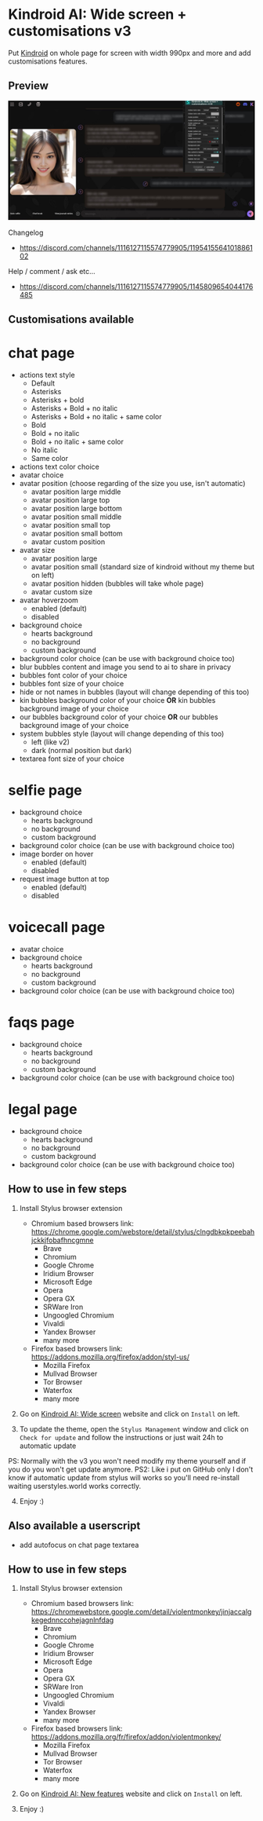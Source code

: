 # Kindroid AI: Wide screen + customisations v3
Put [Kindroid](https://kindroid.ai/) on whole page for screen with width 990px and more and add customisations features.
## Preview
![Preview](https://raw.githubusercontent.com/breatfr/kindroid/main/preview%20v3.xx.jpg)

Changelog
- https://discord.com/channels/1116127115574779905/1195415564101886102

Help / comment / ask etc...
- https://discord.com/channels/1116127115574779905/1145809654044176485

## Customisations available
# chat page
- actions text style
	- Default
	- Asterisks
	- Asterisks + bold
	- Asterisks + Bold + no italic
	- Asterisks + Bold + no italic + same color
	- Bold
	- Bold + no italic
	- Bold + no italic + same color
	- No italic
	- Same color
- actions text color choice
- avatar choice
- avatar position (choose regarding of the size you use, isn't automatic)
	- avatar position large middle
	- avatar position large top
	- avatar position large bottom
	- avatar position small middle
	- avatar position small top
	- avatar position small bottom
	- avatar custom position
- avatar size
	- avatar position large
	- avatar position small (standard size of kindroid without my theme but on left)
	- avatar position hidden (bubbles will take whole page)
	- avatar custom size
- avatar hoverzoom
	- enabled (default)
	- disabled
- background choice
	- hearts background
	- no background
	- custom background
- background color choice (can be use with background choice too)
- blur bubbles content and image you send to ai to share in privacy
- bubbles font color of your choice
- bubbles font size of your choice
- hide or not names in bubbles (layout will change depending of this too)
- kin bubbles background color of your choice **OR** kin bubbles background image of your choice
- our bubbles background color of your choice **OR** our bubbles background image of your choice
- system bubbles style (layout will change depending of this too)
	- left (like v2)
	- dark	(normal position but dark)
- textarea font size of your choice
# selfie page
- background choice
	- hearts background
	- no background
	- custom background
- background color choice (can be use with background choice too)
- image border on hover
	- enabled (default)
	- disabled
- request image button at top
	- enabled (default)
	- disabled
# voicecall page
- avatar choice
- background choice
	- hearts background
	- no background
	- custom background
- background color choice (can be use with background choice too)
# faqs page
- background choice
	- hearts background
	- no background
	- custom background
- background color choice (can be use with background choice too)
# legal page
- background choice
	- hearts background
	- no background
	- custom background
- background color choice (can be use with background choice too)

## How to use in few steps
1. Install Stylus browser extension
    - Chromium based browsers link: https://chrome.google.com/webstore/detail/stylus/clngdbkpkpeebahjckkjfobafhncgmne
        - Brave
        - Chromium
        - Google Chrome
        - Iridium Browser
        - Microsoft Edge
        - Opera
        - Opera GX
        - SRWare Iron
        - Ungoogled Chromium
        - Vivaldi
        - Yandex Browser
        - many more
    - Firefox based browsers link: https://addons.mozilla.org/firefox/addon/styl-us/
        - Mozilla Firefox
        - Mullvad Browser
        - Tor Browser
        - Waterfox
        - many more

2. Go on [Kindroid AI: Wide screen](https://raw.githubusercontent.com/breatfr/kindroid/master/kindroid.ai_wide_screen_v3.xx.user.css) website and click on `Install` on left.

3. To update the theme, open the `Stylus Management` window and click on `Check for update` and follow the instructions or just wait 24h to automatic update

PS: Normally with the v3 you won't need modify my theme yourself and if you do you won't get update anymore.
PS2: Like i put on GitHub only I don't know if automatic update from stylus will works so you'll need re-install waiting userstyles.world works correctly.

4. Enjoy :)
## Also available a userscript
- add autofocus on chat page textarea
## How to use in few steps
1. Install Stylus browser extension
    - Chromium based browsers link: https://chromewebstore.google.com/detail/violentmonkey/jinjaccalgkegednnccohejagnlnfdag
        - Brave
        - Chromium
        - Google Chrome
        - Iridium Browser
        - Microsoft Edge
        - Opera
        - Opera GX
        - SRWare Iron
        - Ungoogled Chromium
        - Vivaldi
        - Yandex Browser
        - many more
    - Firefox based browsers link: https://addons.mozilla.org/fr/firefox/addon/violentmonkey/
        - Mozilla Firefox
        - Mullvad Browser
        - Tor Browser
        - Waterfox
        - many more

2. Go on [Kindroid AI: New features](https://raw.githubusercontent.com/breatfr/kindroid/master/kindroid.ai_new_features_v1.xx.user.js) website and click on `Install` on left.

3. Enjoy :)
